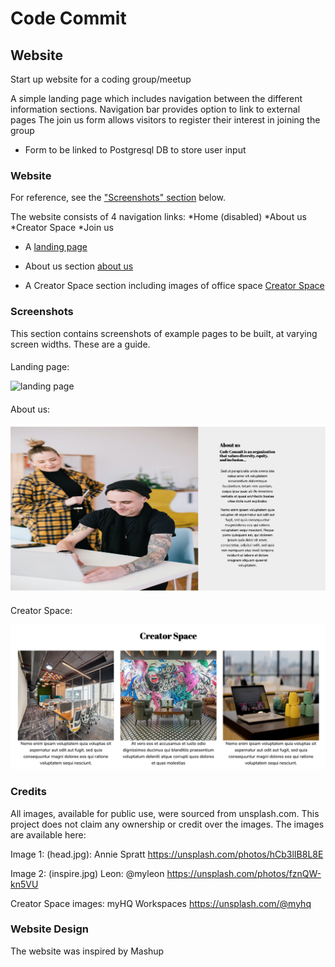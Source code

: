 # Code Commit

## Website 
Start up website for a coding group/meetup

A simple landing page which includes navigation between the different information sections. 
Navigation bar provides option to link to external pages
The join us form allows visitors to register their interest in joining the group
* Form to be linked to Postgresql DB to store user input

### Website 
For reference, see the ["Screenshots" section](#screenshots) below.

The website consists of 4 navigation links:
*Home (disabled)
*About us
*Creator Space
*Join us

* A [landing page](#image1) 

* About us section [about us](#image3)

* A Creator Space section including images of office space [Creator Space](#image4) 


### Screenshots

This section contains screenshots of example pages to be built, at varying screen widths. These are a guide.

#### <a id="landing page"></a>

Landing page:

![landing page](s_shots/image1.png)


#### <a id="about us"></a>

About us:

![about us](s_shots/image3.png)


#### <a id="Creator Space"></a>

Creator Space:

![creator space](s_shots/image4.png)

### Credits

All images, available for public use, were sourced from unsplash.com. This project does not claim any ownership or credit over the images. The images are available here:

Image 1: (head.jpg):
Annie Spratt
https://unsplash.com/photos/hCb3lIB8L8E

Image 2: (inspire.jpg)
Leon: @myleon
https://unsplash.com/photos/fznQW-kn5VU

Creator Space images:
myHQ Workspaces
https://unsplash.com/@myhq

### Website Design
The website was inspired by Mashup
